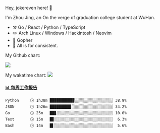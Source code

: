 Hey, jokereven here! 👋

I'm Zhou Jing, an On the verge of graduation college student at WuHan.

-   :hammer_and_pick: Go / React / Python / TypeScript
-   :pencil2: Arch Linux / Windows / Hackintosh / Neovim
-   :seedling: Gopher
-   :thought_balloon: All is for consistent.

My Github chart:

![](https://ghchart.rshah.org/JonnieWayy)

My wakatime chart:
![](https://wakatime.com/share/@jokereven/1679dc82-4bf9-4b63-9203-390d608503de.png)

<!-- waka-box start -->
#### <a href="https://gist.github.com/9f8118785e2d128d746db5f61b0e0a2a" target="_blank">📊 每周工作报告</a>
```text
Python     🕓 1h38m ██████████▉░░░░░░░░░░░░░░░░░ 38.9%
JSON       🕓 1h26m █████████▌░░░░░░░░░░░░░░░░░░ 34.2%
Go         🕓 25m   ██▊░░░░░░░░░░░░░░░░░░░░░░░░░ 10.0%
Text       🕓 15m   █▊░░░░░░░░░░░░░░░░░░░░░░░░░░  6.3%
Bash       🕓 14m   █▌░░░░░░░░░░░░░░░░░░░░░░░░░░  5.6%
```
<!-- Powered by https://github.com/journey-ad/waka-box-go . -->
<!-- waka-box end -->

